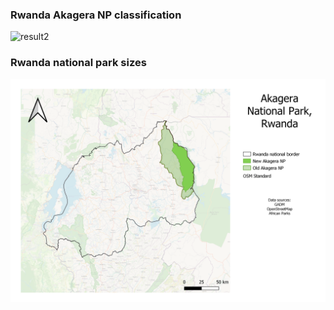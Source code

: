 ### Rwanda Akagera NP classification
![result2](results/classification_sample.png)

### Rwanda national park sizes
![result1](results/rwanda.png)
